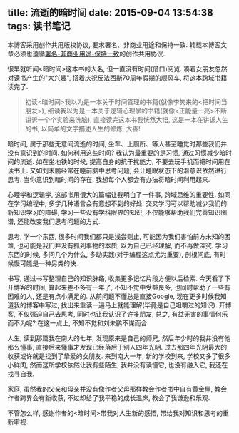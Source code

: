 title: 流逝的暗时间
date: 2015-09-04 13:54:38
tags: 读书笔记
---

本博客采用创作共用版权协议, 要求署名、非商业用途和保持一致. 转载本博客文章必须也遵循[署名-非商业用途-保持一致](http://creativecommons.org/licenses/by-nc-sa/3.0/deed.zh)的创作共用协议.


很早就听闻<暗时间>这本书的大名, 但一直没有时间(借口)阅览. 凑着女朋友忽然对读书产生的"大兴趣", 搭着庆祝反法西斯70周年假期的顺风车, 将这本跨域书籍读完了.

> 初读<暗时间>我以为是一本关于时间管理的书籍(就像李笑来的<把时间当朋友>), 细读我以为是一本关于逻辑心理学的书籍(就像<正能量一亮>不断讲诉一个个实验来洗脑), 直接读完这本书我恍然大悟, 这是一本在讲诉人生的书, 以简单的文字描述人生的修炼, 大善!

<!--more-->

暗时间, 属于那些无意间流逝的时间, 坐车、上厕所、等人甚至睡觉时那些我们并没有意识到的时间. 如何利用这些时间? 我认为最重要的是习惯, 通过习惯减少暗时间的流逝. 如在坐地铁的时候, 提高自身的抗干扰能力, 不要去玩手机而把时间用在读书上. 又如刘未鹏经常在睡前脑中思考问题, 会让睡眠状态下的潜意识依然进行思考. 当你意识到暗时间的存在, 我想每个人都会有办法将暗时间利用起来.


心理学和逻辑学, 这部书用很大的篇幅让我明白了一件事, 跨域思维的重要性. 如同在学习编程中, 多学几种语言会有意想不到的好处. 交叉学习可以帮助减少我们的新知识学习的障碍, 学习一些没有学科限界的知识, 不仅能够帮助我们完善知识图谱, 还能改变我们思考问题的方式.

思考, 学一个东西, 很多时间我们都只是浅尝则止, 可能因为我们害怕前方未知的困难, 也可能是我们并没有抓到事物的本质, 以为自己已经理解, 而不再做深究. 学习东西的时候, 多问几个为什么, 多动实践(对于编程这点尤为重要), 剖根问底, 有时候慢可能是一种另类的快. 

书写, 通过书写整理自己的知识脉络, 收集更多记忆片段方便以后检索. 今天看了下开博客的时间, 算起来差不多有一年了, 不知不觉中受益良多, 也同时帮助了一些有困难的人, 还是有点小满足的. 从前问题不懂总是直接Google, 现在更多时候我知道我的博客中写过, 找出来重读一遍马上就能理解(毕竟是自己咀嚼过的知识). 开博客, 不仅强迫自己去思考, 同时也让我认识了许多朋友, 总之, 有益无害的事情何乐而不为呢? 在这一点上, 不知不觉和刘未鹏不谋而合.

人生, 读到那篇我在南大的七年, 发现原来是自己的师兄, 然后年少时的我并没有他那么懂事, 直接后来懂事才发现已经落后于别人四年光阴. 过去那四年光阴最大的收获或许就是找到了挚爱的女朋友. 来到南大一年, 新的学校到来, 学校又多了很多小鲜肉, 然而这所学校依然让我有些陌生, 我并没有读懂它, 也没有融入它, 我还在找寻自我.


家庭, 虽然我的父亲和母亲并没有像作者父母那样教会作者书中自有黄金屋, 教会作者跨界会有新收获, 不过却给了我平稳的成长温床, 教会了我谦逊和乐观. 

不管怎么样, 感谢作者的<暗时间>带我对人生新的感悟, 带给我对知识和思考的重新审视.


